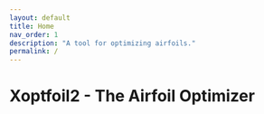 ```yaml
---
layout: default
title: Home
nav_order: 1
description: "A tool for optimizing airfoils."
permalink: /
---
```


# Xoptfoil2 - The Airfoil Optimizer 
